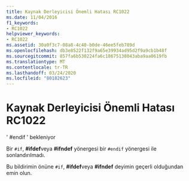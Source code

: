 ```yaml
---
title: Kaynak Derleyicisi Önemli Hatası RC1022
ms.date: 11/04/2016
f1_keywords:
- RC1022
helpviewer_keywords:
- RC1022
ms.assetid: 30a0f3c7-08a8-4c40-b0de-46ee5feb789d
ms.openlocfilehash: db3e8522f132f9a65e39934ad95d2f9a9cb1b48f
ms.sourcegitcommit: 857fa6b530224fa6c18675138043aba9aa0619fb
ms.translationtype: MT
ms.contentlocale: tr-TR
ms.lasthandoff: 03/24/2020
ms.locfileid: "80182623"
---
```

# <a name="resource-compiler-fatal-error-rc1022"></a>Kaynak Derleyicisi Önemli Hatası RC1022

' #endif ' bekleniyor

Bir `#if`, **#ifdef**veya **#ifndef** yönergesi bir `#endif` yönergesi ile sonlandırılmadı.

Bu bildirimin önüne `#if`, **#ifdef**veya **#ifndef** deyimin geçerli olduğundan emin olun.
